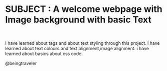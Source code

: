 <h1>SUBJECT :  A welcome webpage with Image background with basic Text</h1>
<br>
<p>
  I have learned about tags and about text styling through this project.
  i have learned about text colours and text alignment,image alignment.
  i have learned about basics about css code.
</p>
@beingtraveler
